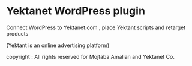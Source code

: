 
# Yektanet WordPress plugin

Connect WordPress to Yektanet.com , place Yektant scripts and retarget products

 (Yektant is an online advertising platform)


copyright : All rights reserved for Mojtaba Amalian and Yektanet Co.
